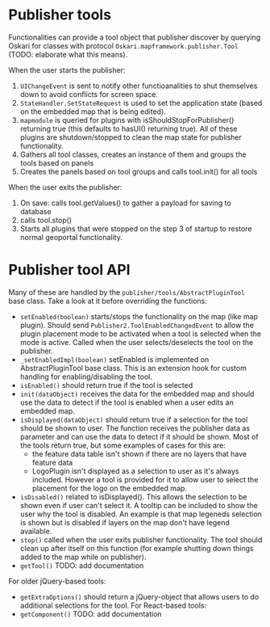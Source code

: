 # Publisher tools

Functionalities can provide a tool object that publisher discover by querying Oskari for classes with protocol `Oskari.mapframework.publisher.Tool` (TODO: elaborate what this means).

When the user starts the publisher:
1) `UIChangeEvent` is sent to notify other functioanalities to shut themselves down to avoid conflicts for screen space.
2) `StateHandler.SetStateRequest` is used to set the application state (based on the embedded map that is being edited).
3) `mapmodule` is queried for plugins with isShouldStopForPublisher() returning true (this defaults to hasUI() returning true). All of these plugins are shutdown/stopped to clean the map state for publisher functionality.
4) Gathers all tool classes, creates an instance of them and groups the tools based on panels
5) Creates the panels based on tool groups and calls tool.init() for all tools

When the user exits the publisher:
1) On save: calls tool.getValues() to gather a payload for saving to database
2) calls tool.stop()
3) Starts all plugins that were stopped on the step 3 of startup to restore normal geoportal functionality.

# Publisher tool API

Many of these are handled by the `publisher/tools/AbstractPluginTool` base class. Take a look at it before overriding the functions:

- `setEnabled(boolean)` starts/stops the functionality on the map (like map plugin). Should send `Publisher2.ToolEnabledChangedEvent` to allow the plugin placement mode to be activated when a tool is selected when the mode is active. Called when the user selects/deselects the tool on the publisher.
- `_setEnabledImpl(boolean)` setEnabled is implemented on AbstractPluginTool base class. This is an extension hook for custom handling for enabling/disabling the tool.
- `isEnabled()` should return true if the tool is selected
- `init(dataObject)` receives the data for the embedded map and should use the data to detect if the tool is enabled when a user edits an embedded map.
- `isDisplayed(dataObject)` should return true if a selection for the tool should be shown to user. The function receives the publisher data as parameter and can use the data to detect if it should be shown. Most of the tools return true, but some examples of cases for this are:
    - the feature data table isn't shown if there are no layers that have feature data
    - LogoPlugin isn't displayed as a selection to user as it's always included. However a tool is provided for it to allow user to select the placement for the logo on the embedded map.
- `isDisabled()` related to isDisplayed(). This allows the selection to be shown even if user can't select it. A tooltip can be included to show the user why the tool is disabled. An example is that map legeneds selection is shown but is disabled if layers on the map don't have legend available.
- `stop()` called when the user exits publisher functionality. The tool should clean up after itself on this function (for example shutting down things added to the map while on publisher).
- `getTool()` TODO: add documentation

For older jQuery-based tools:
- `getExtraOptions()` should return a jQuery-object that allows users to do additional selections for the tool.
For React-based tools:
- `getComponent()` TODO: add documentation
